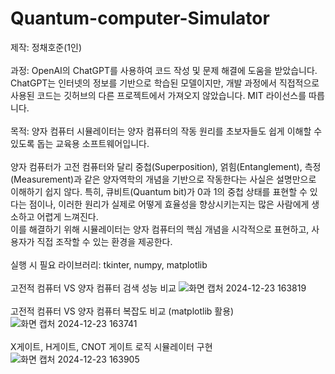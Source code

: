 # Quantum-computer-Simulator
제작: 정채호준(1인)
<br>
<br>
과정: OpenAI의 ChatGPT를 사용하여 코드 작성 및 문제 해결에 도움을 받았습니다. ChatGPT는 인터넷의 정보를 기반으로 학습된 모델이지만, 개발 과정에서 직접적으로 사용된 코드는 깃허브의 다른 프로젝트에서 가져오지 않았습니다. MIT 라이선스를 따릅니다.
<br>
<br>
목적: 양자 컴퓨터 시뮬레이터는 양자 컴퓨터의 작동 원리를 초보자들도 쉽게 이해할 수 있도록 돕는 교육용 소프트웨어입니다.
<br>
<br>
양자 컴퓨터가 고전 컴퓨터와 달리 중첩(Superposition), 얽힘(Entanglement), 측정(Measurement)과 같은 양자역학의 개념을 기반으로 작동한다는 사실은 설명만으로 이해하기 쉽지 않다. 특히, 큐비트(Quantum bit)가 0과 1의 중첩 상태를 표현할 수 있다는 점이나, 이러한 원리가 실제로 어떻게 효율성을 향상시키는지는 많은 사람에게 생소하고 어렵게 느껴진다.
<br>
이를 해결하기 위해 시뮬레이터는 양자 컴퓨터의 핵심 개념을 시각적으로 표현하고, 사용자가 직접 조작할 수 있는 환경을 제공한다.
<br>
<br>
실행 시 필요 라이브러리: tkinter, numpy, matplotlib
<br>
<br>
고전적 컴퓨터 VS 양자 컴퓨터 검색 성능 비교
![화면 캡처 2024-12-23 163819](https://github.com/user-attachments/assets/b6f3efae-c6bb-433d-862a-6ae60ce16e42)
<br>
<br>
고전적 컴퓨터 VS 양자 컴퓨터 복잡도 비교 (matplotlib 활용)
![화면 캡처 2024-12-23 163741](https://github.com/user-attachments/assets/86781cf7-c69c-42e2-9feb-67639e647652)
<br>
<br>
X게이트, H게이트, CNOT 게이트 로직 시뮬레이터 구현
![화면 캡처 2024-12-23 163905](https://github.com/user-attachments/assets/f45efc54-aea2-49bc-909d-04f04e23ca7e)
